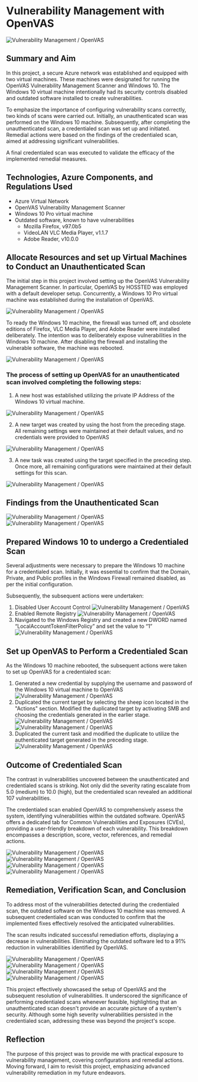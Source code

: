 # Vulnerability Management with OpenVAS
![Vulnerability Management / OpenVAS](https://imgur.com/NAsF8wT.jpg)

## Summary and Aim

In this project, a secure Azure network was established and equipped with two virtual machines. These machines were designated for running the OpenVAS Vulnerability Management Scanner and Windows 10. The Windows 10 virtual machine intentionally had its security controls disabled and outdated software installed to create vulnerabilities.

To emphasize the importance of configuring vulnerability scans correctly, two kinds of scans were carried out. Initially, an unauthenticated scan was performed on the Windows 10 machine. Subsequently, after completing the unauthenticated scan, a credentialed scan was set up and initiated. Remedial actions were based on the findings of the credentialed scan, aimed at addressing significant vulnerabilities.

A final credentialed scan was executed to validate the efficacy of the implemented remedial measures.

## Technologies, Azure Components, and Regulations Used
- Azure Virtual Network
- OpenVAS Vulnerability Management Scanner
- Windows 10 Pro virtual machine
- Outdated software, known to have vulnerabilities
  - Mozilla Firefox, v97.0b5
  - VideoLAN VLC Media Player, v1.1.7
  - Adobe Reader, v10.0.0

## Allocate Resources and set up Virtual Machines to Conduct an Unauthenticated Scan

The initial step in this project involved setting up the OpenVAS Vulnerability Management Scanner. In particular, OpenVAS by HOSSTED was employed with a default developer setup. Concurrently, a Windows 10 Pro virtual machine was established during the installation of OpenVAS.

![Vulnerability Management / OpenVAS](https://imgur.com/7LuWtWI.jpg)

To ready the Windows 10 machine, the firewall was turned off, and obsolete editions of Firefox, VLC Media Player, and Adobe Reader were installed deliberately. The intention was to deliberately expose vulnerabilities in the Windows 10 machine. After disabling the firewall and installing the vulnerable software, the machine was rebooted.

![Vulnerability Management / OpenVAS](https://imgur.com/9fOti4b.jpg)

### The process of setting up OpenVAS for an unauthenticated scan involved completing the following steps:

   1. A new host was established utilizing the private IP Address of the Windows 10 virtual machine.

![Vulnerability Management / OpenVAS](https://imgur.com/ZY2wcT1.jpg)

   2. A new target was created by using the host from the preceding stage. All remaining settings were maintained 
      at their default values, and no credentials were provided to OpenVAS

![Vulnerability Management / OpenVAS](https://imgur.com/YzK0geS.jpg)

   3. A new task was created using the target specified in the preceding step. Once more, all remaining 
      configurations were maintained at their default settings for this scan.

![Vulnerability Management / OpenVAS](https://imgur.com/ID0F05y.jpg)

## Findings from the Unauthenticated Scan

![Vulnerability Management / OpenVAS](https://imgur.com/bRCMecr.jpg)
![Vulnerability Management / OpenVAS](https://imgur.com/jKfzPZh.jpg)

## Prepared Windows 10 to undergo a Credentialed Scan

Several adjustments were necessary to prepare the Windows 10 machine for a credentialed scan. Initially, it was essential to confirm that the Domain, Private, and Public profiles in the Windows Firewall remained disabled, as per the initial configuration.

Subsequently, the subsequent actions were undertaken:

   1. Disabled User Account Control
![Vulnerability Management / OpenVAS](https://imgur.com/xKgGmAh.jpg)
   2. Enabled Remote Registry
![Vulnerability Management / OpenVAS](https://imgur.com/D84DEjx.jpg)
   3. Navigated to the Windows Registry and created a new DWORD named “LocalAccountTokenFilterPolicy” and set the 
      value to “1”
![Vulnerability Management / OpenVAS](https://imgur.com/N80wQHk.jpg)

## Set up OpenVAS to Perform a Credentialed Scan

As the Windows 10 machine rebooted, the subsequent actions were taken to set up OpenVAS for a credentialed scan:

   1. Generated a new credential by supplying the username and password of the Windows 10 virtual machine to OpenVAS
![Vulnerability Management / OpenVAS](https://imgur.com/kO4tHWF.jpg)
   2. Duplicated the current target by selecting the sheep icon located in the "Actions" section. Modified the 
      duplicated target by activating SMB and choosing the credentials generated in the earlier stage.
![Vulnerability Management / OpenVAS](https://imgur.com/p4DzaXC.jpg)
![Vulnerability Management / OpenVAS](https://imgur.com/fXZrcf9.jpg)
   3. Duplicated the current task and modified the duplicate to utilize the authenticated target generated in the 
      preceding stage.
![Vulnerability Management / OpenVAS](https://imgur.com/RBOEWfJ.jpg)

## Outcome of Credentialed Scan

The contrast in vulnerabilities uncovered between the unauthenticated and credentialed scans is striking. Not only did the severity rating escalate from 5.0 (medium) to 10.0 (high), but the credentialed scan revealed an additional 107 vulnerabilities.

The credentialed scan enabled OpenVAS to comprehensively assess the system, identifying vulnerabilities within the outdated software. OpenVAS offers a dedicated tab for Common Vulnerabilities and Exposures (CVEs), providing a user-friendly breakdown of each vulnerability. This breakdown encompasses a description, score, vector, references, and remedial actions.

![Vulnerability Management / OpenVAS](https://imgur.com/StaNNul.jpg)
![Vulnerability Management / OpenVAS](https://imgur.com/e2KSPtV.jpg)
![Vulnerability Management / OpenVAS](https://imgur.com/LFs1KUi.jpg)
![Vulnerability Management / OpenVAS](https://imgur.com/xjBjwep.jpg)

## Remediation, Verification Scan, and Conclusion

To address most of the vulnerabilities detected during the credentialed scan, the outdated software on the Windows 10 machine was removed. A subsequent credentialed scan was conducted to confirm that the implemented fixes effectively resolved the anticipated vulnerabilities.

The scan results indicated successful remediation efforts, displaying a decrease in vulnerabilities. Eliminating the outdated software led to a 91% reduction in vulnerabilities identified by OpenVAS.

![Vulnerability Management / OpenVAS](https://imgur.com/ug0PCtI.jpg)
![Vulnerability Management / OpenVAS](https://imgur.com/6iyQEUG.jpg)
![Vulnerability Management / OpenVAS](https://imgur.com/QdJuK5b.jpg)
![Vulnerability Management / OpenVAS](https://imgur.com/vc44mei.jpg)

<p>This project effectively showcased the setup of OpenVAS and the subsequent resolution of vulnerabilities. It underscored the significance of performing credentialed scans whenever feasible, highlighting that an unauthenticated scan doesn't provide an accurate picture of a system's security. Although some high severity vulnerabilities persisted in the credentialed scan, addressing these was beyond the project's scope.</p>

## Reflection

The purpose of this project was to provide me with practical exposure to vulnerability management, covering configurations and remedial actions. Moving forward, I aim to revisit this project, emphasizing advanced vulnerability remediation in my future endeavors.










